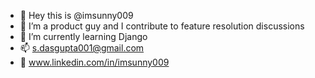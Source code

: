 - 👋 Hey this is @imsunny009
- 👀 I’m a product guy and I contribute to feature resolution discussions
- 🌱 I’m currently learning Django
- 📫 s.dasgupta001@gmail.com
- 💼 www.linkedin.com/in/imsunny009

<!---
imsunny009/imsunny009 is a ✨ special ✨ repository because its `README.md` (this file) appears on your GitHub profile.
You can click the Preview link to take a look at your changes.
--->
